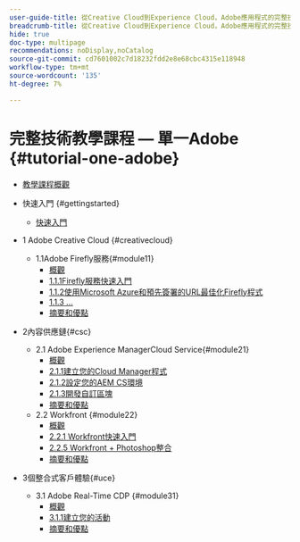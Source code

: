 ```yaml
---
user-guide-title: 從Creative Cloud到Experience Cloud，Adobe應用程式的完整技術教學課程
breadcrumb-title: 從Creative Cloud到Experience Cloud，Adobe應用程式的完整技術教學課程
hide: true
doc-type: multipage
recommendations: noDisplay,noCatalog
source-git-commit: cd7601002c7d18232fdd2e8e68cbc4315e118948
workflow-type: tm+mt
source-wordcount: '135'
ht-degree: 7%

---
```



# 完整技術教學課程 — 單一Adobe {#tutorial-one-adobe}

+ [教學課程概觀](/help/tutorial-one-adobe/overview.md)

+ 快速入門 {#gettingstarted}
   + [快速入門](/help/tutorial-one-adobe/modules/getting-started/getting-started.md)
+ 1 Adobe Creative Cloud {#creativecloud}
   + 1.1Adobe Firefly服務{#module11}
      + [概觀](/help/tutorial-one-adobe/modules/creative-cloud/module1.1/firefly-services.md)
      + [1.1.1Firefly服務快速入門](/help/tutorial-one-adobe/modules/creative-cloud/module1.1/ex1.md)
      + [1.1.2使用Microsoft Azure和預先簽署的URL最佳化Firefly程式](/help/tutorial-one-adobe/modules/creative-cloud/module1.1/ex2.md)
      + [1.1.3 ...](/help/tutorial-one-adobe/modules/creative-cloud/module1.1/ex3.md)
      + [摘要和優點](/help/tutorial-one-adobe/modules/creative-cloud/module1.1/summary.md)

+ 2內容供應鏈{#csc}
   + 2.1 Adobe Experience ManagerCloud Service{#module21}
      + [概觀](/help/tutorial-one-adobe/modules/csc/module2.1/aemcs.md)
      + [2.1.1建立您的Cloud Manager程式](/help/tutorial-one-adobe/modules/csc/module2.1/ex1.md)
      + [2.1.2設定您的AEM CS環境](/help/tutorial-one-adobe/modules/csc/module2.1/ex2.md)
      + [2.1.3開發自訂區塊](/help/tutorial-one-adobe/modules/csc/module2.1/ex3.md)
      + [摘要和優點](/help/tutorial-one-adobe/modules/csc/module2.1/summary.md)
   + 2.2 Workfront {#module22}
      + [概觀](/help/tutorial-one-adobe/modules/csc/module2.2/workfront.md)
      + [2.2.1 Workfront快速入門](/help/tutorial-one-adobe/modules/csc/module2.2/ex1.md)
      + [2.2.5 Workfront + Photoshop整合](/help/tutorial-one-adobe/modules/csc/module2.2/ex5.md)
      + [摘要和優點](/help/tutorial-one-adobe/modules/csc/module2.2/summary.md)

+ 3個整合式客戶體驗{#uce}
   + 3.1 Adobe Real-Time CDP {#module31}
      + [概觀](/help/tutorial-one-adobe/modules/uce/module3.1/rtcdp.md)
      + [3.1.1建立您的活動](/help/tutorial-one-adobe/modules/uce/module3.1/ex1.md)
      + [摘要和優點](/help/tutorial-one-adobe/modules/uce/module3.1/summary.md)

